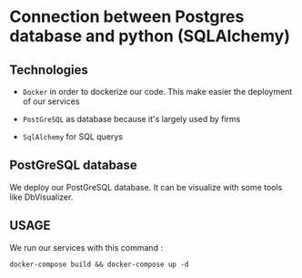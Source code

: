 # Connection between Postgres database and python (SQLAlchemy)

## Technologies

* `Docker` in order to dockerize our code. This make easier the deployment of our services

* `PostGreSQL` as database because it's largely used by firms

* `SqlAlchemy` for SQL querys

## PostGreSQL database

We deploy our PostGreSQL database. It can be visualize with some tools like DbVisualizer.

## USAGE

We run our services with this command :

`docker-compose build && docker-compose up -d`
